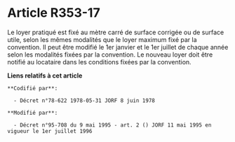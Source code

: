 # Article R353-17

Le loyer pratiqué est fixé au mètre carré de surface corrigée ou de surface utile, selon les mêmes modalités que le loyer
maximum fixé par la convention. Il peut être modifié le 1er janvier et le 1er juillet de chaque année selon les modalités
fixées par la convention. Le nouveau loyer doit être notifié au locataire dans les conditions fixées par la convention.

**Liens relatifs à cet article**

	**Codifié par**:

	  - Décret n°78-622 1978-05-31 JORF 8 juin 1978

	**Modifié par**:

	  - Décret n°95-708 du 9 mai 1995 - art. 2 () JORF 11 mai 1995 en vigueur le 1er juillet 1996
